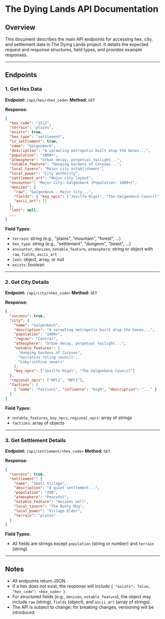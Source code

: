 # The Dying Lands API Documentation

## Overview
This document describes the main API endpoints for accessing hex, city, and settlement data in The Dying Lands project. It details the expected request and response structures, field types, and provides example responses.

---

## Endpoints

### 1. Get Hex Data
**Endpoint:** `/api/hex/<hex_code>`
**Method:** `GET`

**Response:**
```json
{
  "hex_code": "1513",
  "terrain": "plains",
  "exists": true,
  "hex_type": "settlement",
  "is_settlement": true,
  "name": "Galgenbeck",
  "description": "A sprawling metropolis built atop the bones...",
  "population": "1000+",
  "atmosphere": "Urban decay, perpetual twilight...",
  "notable_feature": "Hanging Gardens of Corpses...",
  "local_tavern": "Major city establishment",
  "local_power": "City authority",
  "settlement_art": "Major city layout",
  "encounter": "Major City: Galgenbeck (Population: 1000+)",
  "denizen": {
    "raw": "Galgenbeck - Major City...",
    "fields": { "key_npcs": ["Josilfa Migol", "The Galgenbeck Council"] },
    "ascii_art": []
  },
  "loot": null,
  ...
}
```

**Field Types:**
- `terrain`: string (e.g., "plains", "mountain", "forest", ...)
- `hex_type`: string (e.g., "settlement", "dungeon", "beast", ...)
- `encounter`, `denizen`, `notable_feature`, `atmosphere`: string or object with `raw`, `fields`, `ascii_art`
- `loot`: object, array, or null
- `exists`: boolean

---

### 2. Get City Details
**Endpoint:** `/api/city/<hex_code>`
**Method:** `GET`

**Response:**
```json
{
  "success": true,
  "city": {
    "name": "Galgenbeck",
    "description": "A sprawling metropolis built atop the bones...",
    "population": "1000+",
    "region": "Central",
    "atmosphere": "Urban decay, perpetual twilight...",
    "notable_features": [
      "Hanging Gardens of Corpses",
      "Secretive ruling council",
      "Labyrinthine sewers"
    ],
    "key_npcs": ["Josilfa Migol", "The Galgenbeck Council"]
  },
  "regional_npcs": ["NPC1", "NPC2"],
  "factions": [
    { "name": "Faction1", "influence": "High", "description": "..." }
  ]
}
```

**Field Types:**
- `notable_features`, `key_npcs`, `regional_npcs`: array of strings
- `factions`: array of objects

---

### 3. Get Settlement Details
**Endpoint:** `/api/settlement/<hex_code>`
**Method:** `GET`

**Response:**
```json
{
  "success": true,
  "settlement": {
    "name": "Small Village",
    "description": "A quiet settlement...",
    "population": "200",
    "atmosphere": "Peaceful",
    "notable_feature": "Ancient well",
    "local_tavern": "The Rusty Mug",
    "local_power": "Village Elder",
    "terrain": "plains"
  }
}
```

**Field Types:**
- All fields are strings except `population` (string or number) and `terrain` (string).

---

## Notes
- All endpoints return JSON.
- If a hex does not exist, the response will include `{ "exists": false, "hex_code": <hex_code> }`.
- For structured fields (e.g., `denizen`, `notable_feature`), the object may include `raw` (string), `fields` (object), and `ascii_art` (array of strings).
- The API is subject to change; for breaking changes, versioning will be introduced. 